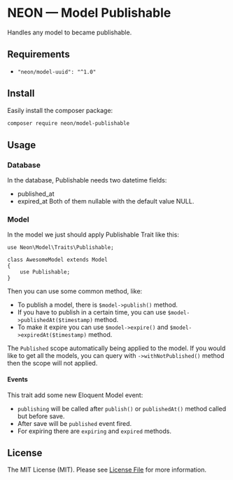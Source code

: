 # NEON &mdash; Model Publishable
Handles any model to became publishable.

## Requirements
* `"neon/model-uuid": "^1.0"`

## Install
Easily install the composer package:
```bash
composer require neon/model-publishable
```

## Usage
### Database
In the database, Publishable needs two datetime fields:
* published_at
* expired_at
Both of them nullable with the default value NULL.

### Model
In the model we just should apply Publishable Trait like this:
```
use Neon\Model\Traits\Publishable;

class AwesomeModel extends Model
{
    use Publishable;
}
```

Then you can use some common method, like:
* To publish a model, there is ```$model->publish()``` method.
* If you have to publish in a certain time, you can use ```$model->publishedAt($timestamp)``` method.
* To make it expire you can use ```$model->expire()``` and ```$model->expiredAt($timestamp)``` method.

The `Published` scope automatically being applied to the model. If you would like to get all the models, you can query with `->withNotPublished()` method then the scope will not applied.

#### Events
This trait add some new Eloquent Model event:
* `publishing` will be called after `publish()` or `publishedAt()` method called but before save.
* After save will be `published` event fired.
* For expiring there are `expiring` and `expired` methods.

<!-- ## How It Works?

It's so easy basically. The "variables", a.k.a. attributes stored in database in the `attributes` table. -->

## License

The MIT License (MIT). Please see [License File](LICENSE.md) for more information.